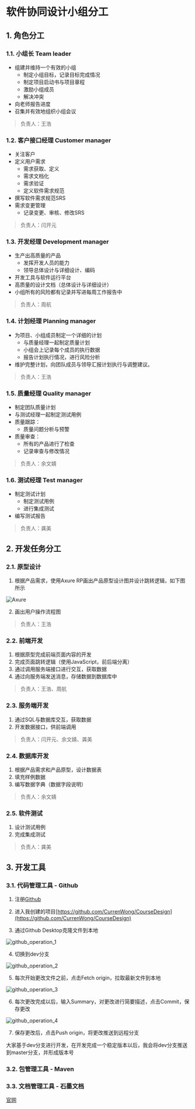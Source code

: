软件协同设计小组分工
====

## 1. 角色分工

### 1.1. 小组长 Team leader

- 组建并维持一个有效的小组
    - 制定小组目标，记录目标完成情况
    - 制定项目启动书与项目章程
    - 激励小组成员
    - 解决冲突
- 向老师报告进度
- 召集并有效地组织小组会议

> 负责人：王浩

### 1.2. 客户接口经理 Customer manager

- 关注客户
- 定义用户需求
    - 需求获取、定义
    - 需求文档化
    - 需求验证
    - 定义软件需求规范
- 撰写软件需求规范SRS
- 需求变更管理
    - 记录变更、审核、修改SRS

> 负责人：闫开元

### 1.3. 开发经理 Development manager

- 生产出高质量的产品
    - 发挥开发人员的能力
    - 领导总体设计与详细设计、编码
- 开发工具与软件运行平台
- 高质量的设计文档（总体设计与详细设计）
- 小组所有的风险都有记录并写进每周工作报告中

> 负责人：周航

### 1.4. 计划经理 Planning manager

- 为项目、小组成员制定一个详细的计划
    - 与质量经理一起制定质量计划
    - 小组会上记录每个成员的执行数据
    - 报告计划执行情况，进行风险分析
- 维护完整计划，向团队成员与领导汇报计划执行与调整建议。

> 负责人：王浩

### 1.5. 质量经理 Quality manager

- 制定团队质量计划
- 与测试经理一起制定测试用例
- 质量跟踪：
    - 质量问题分析与预警
- 质量审查：
    - 所有的产品进行了检查
    - 记录审查与修改情况

> 负责人：余文婧

### 1.6. 测试经理 Test manager

- 制定测试计划
    - 制定测试用例
    - 进行集成测试
- 编写测试报告

> 负责人：龚美

## 2. 开发任务分工

### 2.1. 原型设计

1. 根据产品需求，使用Axure RP画出产品原型设计图并设计跳转逻辑，如下图所示

![Axure](figures/axure.png)

2. 画出用户操作流程图

> 负责人：王浩

### 2.2. 前端开发

1. 根据原型完成前端页面内容的开发
2. 完成页面跳转逻辑（使用JavaScript，前后端分离）
3. 通过调用服务端接口进行交互，获取数据
4. 通过向服务端发送消息，存储数据到数据库中

> 负责人：王浩、周航

### 2.3. 服务端开发

1. 通过SQL与数据库交互，获取数据
2. 开发数据接口，供前端调用

> 负责人：闫开元、余文婧、龚美

### 2.4. 数据库开发

1. 根据产品需求和产品原型，设计数据表
2. 填充样例数据
3. 编写数据字典（数据字段说明）

> 负责人：余文婧

### 2.5. 软件测试

1. 设计测试用例
2. 完成集成测试

> 负责人：龚美

## 3. 开发工具

### 3.1. 代码管理工具 - Github

1. 注册[Github](https://github.com)

2. 进入我创建的项目[https://github.com/CurrenWong/CourseDesign](https://github.com/CurrenWong/CourseDesign)

3. 通过Github Desktop克隆文件到本地

![github_operation_1](figures/github_operation_1.jpg)

4. 切换到dev分支

![github_operation_2](figures/github_operation_2.png)

5. 每次开始更改文件之前，点击Fetch origin，拉取最新文件到本地

![github_operation_3](figures/github_operation_3.png)

6. 每次更改完成以后，输入Summary，对更改进行简要描述，点击Commit，保存更改

![github_operation_4](figures/github_operation_4.png)

7. 保存更改后，点击Push origin，将更改推送到远程分支

大家基于dev分支进行开发，在开发完成一个稳定版本以后，我会将dev分支推送到master分支，并形成版本号

### 3.2. 包管理工具 - Maven

### 3.3. 文档管理工具 - 石墨文档

[官网](https://shimo.im/welcome)
